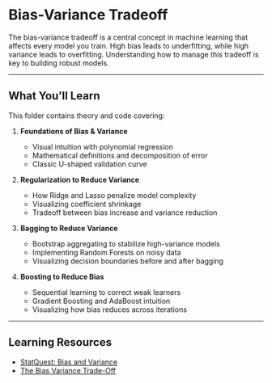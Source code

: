 # Bias-Variance Tradeoff

The bias-variance tradeoff is a central concept in machine learning that affects every model you train. High bias leads to underfitting, while high variance leads to overfitting. Understanding how to manage this tradeoff is key to building robust models.

---

## What You'll Learn

This folder contains theory and code covering:

1. **Foundations of Bias & Variance**
   - Visual intuition with polynomial regression
   - Mathematical definitions and decomposition of error
   - Classic U-shaped validation curve

2. **Regularization to Reduce Variance**
   - How Ridge and Lasso penalize model complexity
   - Visualizing coefficient shrinkage
   - Tradeoff between bias increase and variance reduction

3. **Bagging to Reduce Variance**
   - Bootstrap aggregating to stabilize high-variance models
   - Implementing Random Forests on noisy data
   - Visualizing decision boundaries before and after bagging

4. **Boosting to Reduce Bias**
   - Sequential learning to correct weak learners
   - Gradient Boosting and AdaBoost intuition
   - Visualizing how bias reduces across iterations

---

## Learning Resources

- [StatQuest: Bias and Variance](https://www.youtube.com/watch?v=EuBBz3bI-aA)
- [The Bias Variance Trade-Off](https://www.youtube.com/watch?v=FcXQKsZKRUs&t=46s)
